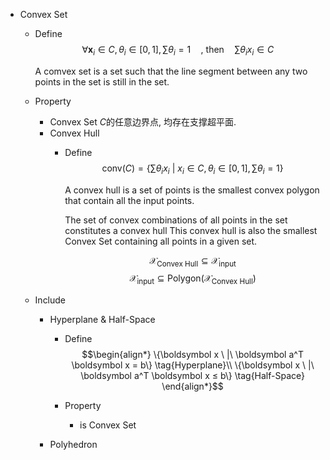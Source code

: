 * Convex Set
  - Define  
    $$\forall \boldsymbol x_i \in C, θ_i \in [0,1], \sum θ_i = 1 \quad \text{, then}\quad \sum θ_i x_i \in C$$

    A comvex set is a set such that the line segment between any two points in the set is still in the set.

  - Property  
    - Convex Set $C$的任意边界点, 均存在支撑超平面.

    * Convex Hull
      - Define  
        $$\text{conv}(C) = \left\{\sum θ_i x_i\ |\ x_i\in C, θ_i \in [0,1], \sum θ_i = 1 \right\}$$

        A convex hull is a set of points is the smallest convex polygon that contain all the input points.

        The set of convex combinations of all points in the set constitutes a convex hull This convex hull is also the smallest Convex Set containing all points in a given set.

        $$\mathcal X_{\text{Convex\ Hull}} \subseteq \mathcal X_{\text{input}}$$
        $$\mathcal X_{\text{input}} \subseteq \text{Polygon}(\mathcal X_{\text{Convex\ Hull}})$$

  - Include
    * Hyperplane & Half-Space
      - Define  
        $$\begin{align*}
          \{\boldsymbol x \ |\ \boldsymbol a^T \boldsymbol x = b\}  \tag{Hyperplane}\\
          \{\boldsymbol x \ |\ \boldsymbol a^T \boldsymbol x ≤ b\}  \tag{Half-Space}
        \end{align*}$$
      
      - Property
        - is Convex Set

    * Polyhedron
